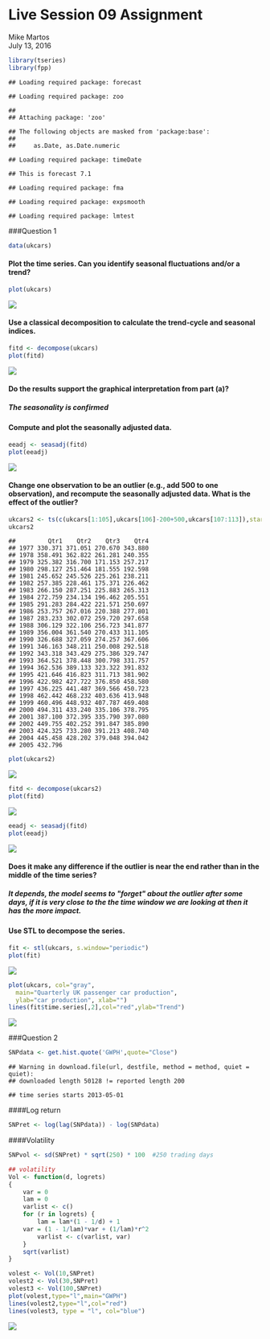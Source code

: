# Live Session 09 Assignment
Mike Martos  
July 13, 2016  




```r
library(tseries)
library(fpp)
```

```
## Loading required package: forecast
```

```
## Loading required package: zoo
```

```
## 
## Attaching package: 'zoo'
```

```
## The following objects are masked from 'package:base':
## 
##     as.Date, as.Date.numeric
```

```
## Loading required package: timeDate
```

```
## This is forecast 7.1
```

```
## Loading required package: fma
```

```
## Loading required package: expsmooth
```

```
## Loading required package: lmtest
```

###Question 1


```r
data(ukcars)
```

####	Plot the time series. Can you identify seasonal fluctuations and/or a trend? 

```r
plot(ukcars)
```

![](PostLiveSession9_6306_files/figure-html/plotukcarsorig-1.png)<!-- -->

####	Use a classical decomposition to calculate the trend-cycle and seasonal indices. 

```r
fitd <- decompose(ukcars)
plot(fitd)
```

![](PostLiveSession9_6306_files/figure-html/decomposeUKcars-1.png)<!-- -->

####	Do the results support the graphical interpretation from part (a)? 
##### The seasonality is confirmed

####	Compute and plot the seasonally adjusted data. 

```r
eeadj <- seasadj(fitd)
plot(eeadj)
```

![](PostLiveSession9_6306_files/figure-html/adjSeasonUkcars-1.png)<!-- -->

####	Change one observation to be an outlier (e.g., add 500 to one observation), and recompute the seasonally adjusted data. What is the effect of the outlier? 

```r
ukcars2 <- ts(c(ukcars[1:105],ukcars[106]-200+500,ukcars[107:113]),start=c(1977,1),frequency=4)
ukcars2
```

```
##         Qtr1    Qtr2    Qtr3    Qtr4
## 1977 330.371 371.051 270.670 343.880
## 1978 358.491 362.822 261.281 240.355
## 1979 325.382 316.700 171.153 257.217
## 1980 298.127 251.464 181.555 192.598
## 1981 245.652 245.526 225.261 238.211
## 1982 257.385 228.461 175.371 226.462
## 1983 266.150 287.251 225.883 265.313
## 1984 272.759 234.134 196.462 205.551
## 1985 291.283 284.422 221.571 250.697
## 1986 253.757 267.016 220.388 277.801
## 1987 283.233 302.072 259.720 297.658
## 1988 306.129 322.106 256.723 341.877
## 1989 356.004 361.540 270.433 311.105
## 1990 326.688 327.059 274.257 367.606
## 1991 346.163 348.211 250.008 292.518
## 1992 343.318 343.429 275.386 329.747
## 1993 364.521 378.448 300.798 331.757
## 1994 362.536 389.133 323.322 391.832
## 1995 421.646 416.823 311.713 381.902
## 1996 422.982 427.722 376.850 458.580
## 1997 436.225 441.487 369.566 450.723
## 1998 462.442 468.232 403.636 413.948
## 1999 460.496 448.932 407.787 469.408
## 2000 494.311 433.240 335.106 378.795
## 2001 387.100 372.395 335.790 397.080
## 2002 449.755 402.252 391.847 385.890
## 2003 424.325 733.280 391.213 408.740
## 2004 445.458 428.202 379.048 394.042
## 2005 432.796
```

```r
plot(ukcars2)
```

![](PostLiveSession9_6306_files/figure-html/add500UKcars-1.png)<!-- -->

```r
fitd <- decompose(ukcars2)
plot(fitd)
```

![](PostLiveSession9_6306_files/figure-html/add500UKcars-2.png)<!-- -->

```r
eeadj <- seasadj(fitd)
plot(eeadj)
```

![](PostLiveSession9_6306_files/figure-html/add500UKcars-3.png)<!-- -->

####	Does it make any difference if the outlier is near the end rather than in the middle of the time series? 
##### It depends, the model seems to "forget" about the outlier after some days, if it is very close to the the time window we are looking at then it has the more impact.

####	Use STL to decompose the series. 

```r
fit <- stl(ukcars, s.window="periodic")
plot(fit)
```

![](PostLiveSession9_6306_files/figure-html/stlUKcars-1.png)<!-- -->


```r
plot(ukcars, col="gray",
  main="Quarterly UK passenger car production",
  ylab="car production", xlab="")
lines(fit$time.series[,2],col="red",ylab="Trend")
```

![](PostLiveSession9_6306_files/figure-html/plotukcars-1.png)<!-- -->

###Question 2

```r
SNPdata <- get.hist.quote('GWPH',quote="Close")
```

```
## Warning in download.file(url, destfile, method = method, quiet = quiet):
## downloaded length 50128 != reported length 200
```

```
## time series starts 2013-05-01
```
####Log return

```r
SNPret <- log(lag(SNPdata)) - log(SNPdata)
```
####Volatility 

```r
SNPvol <- sd(SNPret) * sqrt(250) * 100  #250 trading days
```


```r
## volatility
Vol <- function(d, logrets)
{
	var = 0
	lam = 0
	varlist <- c()
	for (r in logrets) {
		lam = lam*(1 - 1/d) + 1
  	var = (1 - 1/lam)*var + (1/lam)*r^2
		varlist <- c(varlist, var)
	}
	sqrt(varlist)
}
```


```r
volest <- Vol(10,SNPret)
volest2 <- Vol(30,SNPret)
volest3 <- Vol(100,SNPret)
plot(volest,type="l",main="GWPH")
lines(volest2,type="l",col="red")
lines(volest3, type = "l", col="blue")
```

![](PostLiveSession9_6306_files/figure-html/diffVolatility-1.png)<!-- -->


